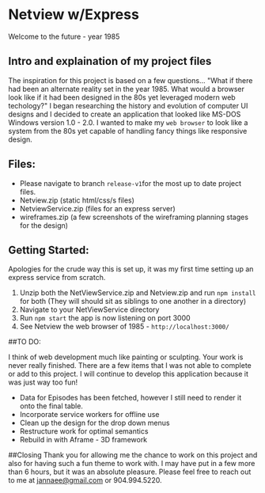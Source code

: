 # Netview w/Express
Welcome to the future - year 1985


## Intro and explaination of my project files
The inspiration for this project is based on a few questions... "What if there had been an alternate reality set in the year 1985. What would a browser look like if it had been designed in the 80s yet leveraged modern web techology?" I began researching the history and evolution of computer UI designs and I decided to create an application that looked like MS-DOS Windows version 1.0 - 2.0. I wanted to make my `web browser` to look like a system from the 80s yet capable of handling fancy things like responsive design.


## Files:
- Please navigate to branch `release-v1`for the most up to date project files.
- Netview.zip (static html/css/s files)
- NetviewService.zip (files for an express server)
- wireframes.zip (a few screenshots of the wireframing planning stages for the design)



## Getting Started:
Apologies for the crude way this is set up, it was my first time setting up an express service from scratch.

1. Unzip both the NetViewService.zip and Netview.zip and run `npm install` for both
  (They will should sit as siblings to one another in a directory)
2. Navigate to your NetViewService directory
3. Run `npm start` the app is now listening on port 3000
4. See Netview the web browser of 1985 - `http://localhost:3000/`



##TO DO:

I think of web development much like painting or sculpting. Your work is never really finished. There are a few items that I was not able to complete or add to this project. I will continue to develop this application because it was just way too fun!

- Data for Episodes has been fetched, however I still need to render it onto the final table.
- Incorporate service workers for offline use
- Clean up the design for the drop down menus
- Restructure work for optimal semantics
- Rebuild in with Aframe - 3D framework


##Closing
Thank you for allowing me the chance to work on this project and also for having such a fun theme to work with. I may have put in a few more than 6 hours, but it was an absolute pleasure. Please feel free to reach out to me at jannaee@gmail.com or 904.994.5220.
